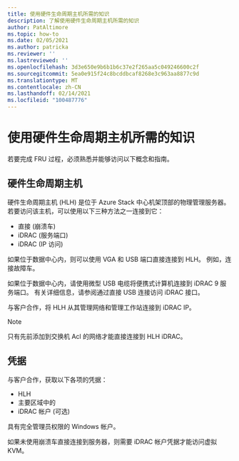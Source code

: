 ```yaml
---
title: 使用硬件生命周期主机所需的知识
description: 了解使用硬件生命周期主机所需的知识
author: PatAltimore
ms.topic: how-to
ms.date: 02/05/2021
ms.author: patricka
ms.reviewer: ''
ms.lastreviewed: ''
ms.openlocfilehash: 3d3e650e9b6b1b6c37e2f265aa5c049246600c2f
ms.sourcegitcommit: 5ea0e915f24c8bcddbcaf8268e3c963aa8877c9d
ms.translationtype: MT
ms.contentlocale: zh-CN
ms.lasthandoff: 02/14/2021
ms.locfileid: "100487776"
---
```

# <a name="required-knowledge-for-working-with-the-hardware-lifecycle-host"></a>使用硬件生命周期主机所需的知识

若要完成 FRU 过程，必须熟悉并能够访问以下概念和指南。

## <a name="hardware-lifecycle-host"></a>硬件生命周期主机

硬件生命周期主机 (HLH) 是位于 Azure Stack 中心机架顶部的物理管理服务器。 若要访问该主机，可以使用以下三种方法之一连接到它：

* 直接 (崩溃车) 
* iDRAC (服务端口) 
* iDRAC (IP 访问) 

如果位于数据中心内，则可以使用 VGA 和 USB 端口直接连接到 HLH。 例如，连接故障车。

如果位于数据中心内，请使用微型 USB 电缆将便携式计算机连接到 iDRAC 9 服务端口。 有关详细信息，请参阅通过直接 USB 连接访问 iDRAC 接口。

与客户合作，将 HLH 从其管理网络和管理工作站连接到 iDRAC IP。

> [!NOTE]
> 只有先前添加到交换机 Acl 的网络才能直接连接到 HLH iDRAC。

## <a name="credentials"></a>凭据

与客户合作，获取以下各项的凭据：

* HLH
* 主要区域中的
* iDRAC 帐户 (可选) 

具有完全管理员权限的 Windows 帐户。

如果未使用崩溃车直接连接到服务器，则需要 iDRAC 帐户凭据才能访问虚拟 KVM。


